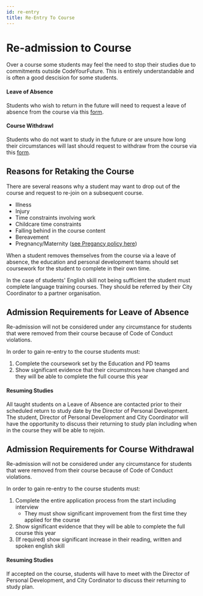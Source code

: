 ```yaml
---
id: re-entry
title: Re-Entry To Course
---
```


# Re-admission to Course

Over a course some students may feel the need to stop their studies due to commitments outside CodeYourFuture. This is entirely understandable and is often a good descision for some students. 

#### **Leave of Absence** 

Students who wish to return in the future will need to request a leave of absence from the course via this [form](https://docs.codeyourfuture.io/organisation/agreements-and-rules/student-agreement/leave-of-absence-request).

#### **Course Withdrawl**

Students who do not want to study in the future or are unsure how long their circumstances will last should request to withdraw from the course via this [form](https://docs.codeyourfuture.io/organisation/agreements-and-rules/student-agreement/course-withdrawal-request).

## Reasons for Retaking the Course

There are several reasons why a student may want to drop out of the course and request to re-join on a subsequent course.

* Illness
* Injury
* Time constraints involving work
* Childcare time constraints
* Falling behind in the course content
* Bereavement
* Pregnancy/Maternity \([see Pregancy policy here](https://docs.codeyourfuture.io/organisation/agreements-and-rules/student-agreement/student-pregnancy-policy)\)

When a student removes themselves from the course via a leave of absence, the education and personal development teams should set coursework for the student to complete in their own time.

In the case of students' English skill not being sufficient the student must complete language training courses. They should be referred by their City Coordinator to a partner organisation.

## Admission Requirements for Leave of Absence

Re-admission will not be considered under any circumstance for students that were removed from their course because of Code of Conduct violations.

In order to gain re-entry to the course students must:

1. Complete the coursework set by the Education and PD teams
2. Show significant evidence that their circumstnces have changed and they will be able to complete the full course this year

#### Resuming Studies

All taught students on a Leave of Absence are contacted prior to their scheduled return to study date by the Director of Personal Development. The student, Director of Personal Development and City Coordinator will have the opportunity to discuss their returning to study plan including when in the course they will be able to rejoin. 

## Admission Requirements for Course Withdrawal

Re-admission will not be considered under any circumstance for students that were removed from their course because of Code of Conduct violations.

In order to gain re-entry to the course students must:

1. Complete the entire application process from the start including interview
   * They must show significant improvement from the first time they applied for the course
2. Show significant evidence that they will be able to complete the full course this year
3. \(If required\) show significant increase in their reading, written and spoken english skill

#### Resuming Studies

If accepted on the course, students will have to meet with the Director of Personal Development, and City Cordinator to discuss their returning to study plan. 

## 

